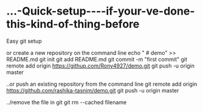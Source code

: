 # ...-Quick-setup----if-your-ve-done-this-kind-of-thing-before
Easy git setup


or create a new repository on the command line
echo " # demo" >> README.md
git init
git add README.md
git commit -m "first commit"
git remote add origin https://githup.com/Rony4927/demo.git
git push -u origin master

..or push an existing repository from the command line
git remote add origin https://github.com/rashika-tasnim/demo.git
git push -u origin master

../remove the file in git
git rm --cached filename
